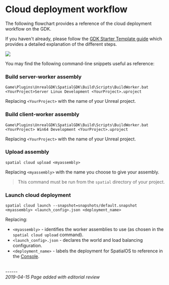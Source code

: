 # Cloud deployment workflow

The following flowchart provides a reference of the cloud deployment workflow on the GDK.
 
If you haven't already, please follow the [GDK Starter Template guide]({{urlRoot}}/content/get-started/gdk-template) which provides a detailed explanation of the different steps. 

<!-- This is a live embed of a google drawing -->

<img src="https://docs.google.com/drawings/d/e/2PACX-1vQRmK7TxLji8pT7erPl54hqMMMDsdosZY1OZ2wuPYLQ23dWIrx86qCHggEeq-XasTCsqRe40fCKQvKN/pub?w=758&amp;h=1162">

You may find the following command-line snippets useful as reference:

### Build server-worker assembly

```
Game\Plugins\UnrealGDK\SpatialGDK\Build\Scripts\BuildWorker.bat <YourProject>Server Linux Development <YourProject>.uproject
```

Replacing `<YourProject>` with the name of your Unreal project.

### Build client-worker assembly

```
Game\Plugins\UnrealGDK\SpatialGDK\Build\Scripts\BuildWorker.bat <YourProject> Win64 Development <YourProject>.uproject
```

Replacing `<YourProject>` with the name of your Unreal project.

### Upload assembly

```
spatial cloud upload <myassembly>
```

Replacing `<myassembly>` with the name you choose to give your assembly.

> This command must be run from the `spatial` directory of your project.

### Launch cloud deployment

```
spatial cloud launch --snapshot=snapshots/default.snapshot <myassembly> <launch_config>.json <deployment_name>
```

Replacing:

* `<myassembly>` - identifies the worker assemblies to use (as chosen in the `spatial cloud upload` command).
* `<launch_config>.json` - declares the world and load balancing configuration.
* `<deployment_name>` - labels the deployment for SpatialOS to reference in the [Console]({{urlRoot}}/content/glossary#console).


<br/>------<br/>
_2019-04-15 Page added with editorial review_
